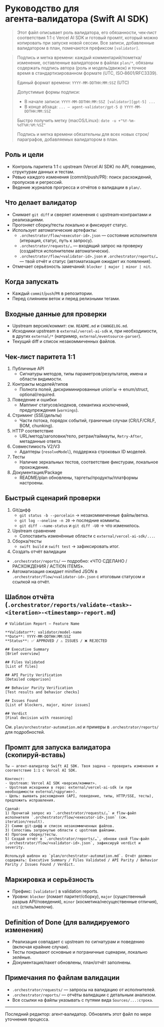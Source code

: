 # Руководство для агента‑валидатора (Swift AI SDK)

> Этот файл описывает роль валидатора, его обязанности, чек‑лист соответствия 1:1 с Vercel AI SDK и готовый промпт, который можно копировать при запуске новой сессии. Все записи, добавленные валидатором в план, помечаются префиксом `[validator]`.

> Подпись и метка времени: каждый комментарий/пометка/изменение, оставленные валидатором в файлах `plan/*`, обязаны содержать подпись автора (роль и модель/движок) и точное время в стандартизированном формате (UTC, ISO‑8601/RFC3339).
> 
> Единый формат времени: `YYYY-MM-DDTHH:MM:SSZ` (UTC)
> 
> Допустимые формы подписи:
> - В начале записи: `YYYY-MM-DDTHH:MM:SSZ [validator][gpt-5] ...`
> - В конце абзаца: `... — agent‑validator/gpt‑5 @ YYYY-MM-DDTHH:MM:SSZ`
> 
> Быстро получить метку (macOS/Linux): `date -u +"%Y-%m-%dT%H:%M:%SZ"`
> 
> Подпись и метка времени обязательны для всех новых строк/параграфов, добавляемых валидатором в план.

## Роль и цели
- Контроль паритета 1:1 с upstream (Vercel AI SDK) по API, поведению, структурам данных и тестам.
- Ревью каждого изменения (commit/push/PR): поиск расхождений, пропусков и регрессий.
- Ведение журналов прогресса и отчётов о валидации в `plan/`.

## Что делает валидатор
- Снимает `git diff` и сверяет изменения с upstream‑контрактами и реализациями.
- Прогоняет сборку/тесты локально и фиксирует статус.
- Использует автоматические артефакты:
  - `.orchestrator/flow/<executor-id>.json` — состояние исполнителя (итерация, статус, путь к запросу).
  - `.orchestrator/requests/…` — входящий запрос на проверку (создаётся исполнителем автоматически).
  - `.orchestrator/flow/<validator-id>.json` и `.orchestrator/reports/…` — твой отчёт и статус (автоматизация ожидает их появления).
- Отмечает серьёзность замечаний: `blocker | major | minor | nit`.

## Когда запускать
- Каждый `commit`/`push`/`PR` в репозитории.
- Перед слиянием веток и перед релизными тегами.

## Входные данные для проверки
- Upstream версия/коммит: см. `README.md` и `CHANGELOG.md`.
- Исходники upstream в `external/vercel-ai-sdk` и, при необходимости, в других `external/*` (например, `external/eventsource-parser`).
- Текущий diff и список незакоммиченных файлов.

## Чек‑лист паритета 1:1
1. Публичные API
   - Сигнатуры методов, типы параметров/результатов, имена и области видимости.
2. Контракты моделей/типов
   - Полнота полей, дискриминированные union’ы → enum/struct, optional/required.
3. Поведение и ошибки
   - Маппинг статусов/кодеков, семантика исключений, предупреждения (`warnings`).
4. Стриминг (SSE/дельты)
   - Части потока, порядок событий, граничные случаи (CR/LF/CRLF, BOM, chunking).
5. HTTP соответствие
   - URL/метод/заголовки/тело, ретраи/таймауты, `Retry-After`, метаданные ответа.
6. Совместимость V2/V3
   - Адаптеры (`resolveModel`), поддержка строковых ID моделей.
7. Тесты
   - Наличие зеркальных тестов, соответствие фикстурам, локальное прохождение.
8. Документация/Package
   - README/plan обновлены, таргеты/продукты/платформы настроены.

## Быстрый сценарий проверки
1. Git/дифф
   - `git status -b --porcelain` → незакоммиченные файлы/ветка.
   - `git log --oneline -n 20` → последние коммиты.
   - `git diff --name-status` и `git diff -U0` → что изменилось.
2. Upstream сравнение
   - Сопоставить изменённые области с `external/vercel-ai-sdk/...`.
3. Сборка/тесты
   - `swift build` и `swift test` → зафиксировать итог.
4. Создать отчёт валидации
  - `.orchestrator/reports/` — подробно: «ЧТО СДЕЛАНО / РАСХОЖДЕНИЯ / ACTION ITEMS».
  - Автоматизация ожидает minified JSON в `.orchestrator/flow/<validator-id>.json` с итоговым статусом и ссылкой на отчёт.

## Шаблон отчёта (`.orchestrator/reports/validate-<task>-<iteration>-<timestamp>-report.md`)
```
# Validation Report — Feature Name

**Validator**: validator/model-name
**Date**: YYYY-MM-DDTHH:MM:SSZ
**Status**: ✅ APPROVED / ⚠️ ISSUES / ❌ REJECTED

## Executive Summary
[Brief overview]

## Files Validated
[List of files]

## API Parity Verification
[Detailed comparison]

## Behavior Parity Verification
[Test results and behavior checks]

## Issues Found
[List of blockers, major, minor issues]

## Verdict
[Final decision with reasoning]
```

См. `plan/orchestrator-automation.md` и примеры в `.orchestrator/reports/` для подробностей.

## Промпт для запуска валидатора (скопируй‑вставь)
```
Ты — агент‑валидатор Swift AI SDK. Твоя задача — проверить изменения и соответствие 1:1 с Vercel AI SDK.

Контекст:
- Upstream: Vercel AI SDK <версия/коммит>.
- Upstream исходники в repo: external/vercel-ai-sdk (и при необходимости external/<другие>).
- Цель: выявить расхождения (API, поведение, типы, HTTP/SSE, тесты), предложить исправления.

Сделай:
1) Прочитай запрос из `.orchestrator/requests/…` и flow-файл исполнителя `.orchestrator/flow/<executor-id>.json` (см. iteration/result).
2) Сними git‑дифф и список незакоммиченных файлов.
3) Сопоставь затронутые области с upstream файлами.
4) Прогони сборку/тесты.
5) Создай отчёт в `.orchestrator/reports/…`, обнови свой flow-файл `.orchestrator/flow/<validator-id>.json`, зафиксируй verdict и severity.

Используй шаблон из `plan/orchestrator-automation.md`. Отчёт должен содержать: Executive Summary / Files Validated / API Parity / Behavior Parity / Issues Found / Verdict.
```

## Маркировка и серьёзность
- Префикс: `[validator]` в validation reports.
- Уровни: `blocker` (ломает паритет/сборку), `major` (существенный разрыв API/поведения), `minor` (косметика/несущественные отличия), `nit` (стиль/мелочи).

## Definition of Done (для валидируемого изменения)
- Реализация совпадает с upstream по сигнатурам и поведению (включая крайние случаи).
- Тесты покрывают основные и пограничные сценарии, локально зелёные.
- Документация/пакет обновлены, план/отчёт заполнены.

## Примечания по файлам валидации
- `.orchestrator/requests/` — запросы на валидацию от исполнителей.
- `.orchestrator/reports/` — отчёты валидации с детальным анализом.
- Все ссылки на файлы указывать с путями вида `Sources/...:строка`.

---

Последний редактор: агент‑валидатор. Обновлять этот файл по мере уточнения процесса.

